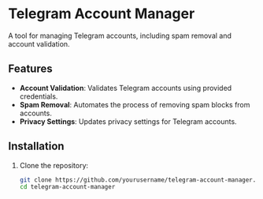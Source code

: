 # Telegram Account Manager

A tool for managing Telegram accounts, including spam removal and account validation.

## Features
- **Account Validation**: Validates Telegram accounts using provided credentials.
- **Spam Removal**: Automates the process of removing spam blocks from accounts.
- **Privacy Settings**: Updates privacy settings for Telegram accounts.

## Installation

1. Clone the repository:
   ```bash
   git clone https://github.com/yourusername/telegram-account-manager.git
   cd telegram-account-manager
